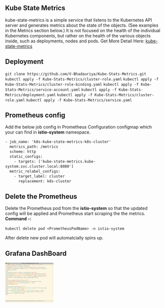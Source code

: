## Kube State Metrics
kube-state-metrics is a simple service that listens to the Kubernetes API server and generates metrics about the state of the objects. (See examples in the Metrics section below.) It is not focused on the health of the individual Kubernetes components, but rather on the health of the various objects inside, such as deployments, nodes and pods.
Get More Detail Here:
[kube-state-metrics](https://github.com/kubernetes/kube-state-metrics)


## Deployment
``git clone https://github.com/V-Bhadauriya/Kube-Stats-Metrics.git``
``kubectl apply -f Kube-Stats-Metrics/cluster-role.yaml``
``kubectl apply -f Kube-Stats-Metrics/cluster-role-binding.yaml``
``kubectl apply -f Kube-Stats-Metrics/service-account.yaml``
``kubectl apply -f Kube-Stats-Metrics/deployment.yaml``
``kubectl apply -f Kube-Stats-Metrics/cluster-role.yaml``
``kubectl apply -f Kube-Stats-Metrics/service.yaml``

## Prometheus config
Add the below job config in Prometheus Configuration configmap which your can find in **istio-system** namespace.

```
- job_name: 'k8s-kube-state-metrics-k8s-cluster'
  metrics_path: /metrics
  scheme: http
  static_configs:
    - targets: ['kube-state-metrics.kube-system.svc.cluster.local:8080']
  metric_relabel_configs:
    - target_label: cluster
      replacement: k8s-cluster
```

## Delete the Prometheus
Delete the Prometheus pod from the **istio-system** so that the updated config will be applied and Prometheus start scraping the the metrics.
**Command -:**

``
kubectl delete pod <PrometheusPodName> -n istio-system
``

After delete new pod will automatcially spins up.


## Grafana DashBoard
![alt text](https://raw.githubusercontent.com/V-Bhadauriya/Kube-Stats-Metrics/main/dashboard/screen-tex-light-th.png?raw=true)

